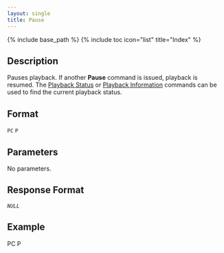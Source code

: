 ```yaml
---
layout: single
title: Pause
---
```

{% include base_path %}
{% include toc icon="list" title="Index" %}

## Description

Pauses playback.  If another **Pause** command is issued, playback is resumed.  The [Playback Status](playback_status.html) or [Playback Information](playback_information.html) commands can be used to find the current playback status.

## Format

`PC` `P`

## Parameters

No parameters.

## Response Format

*`NULL`*

## Example

<div class="wrap wrap_example wrap_monospace">
<div class="wrap wrap_host_command">PC P</div>
</div>
